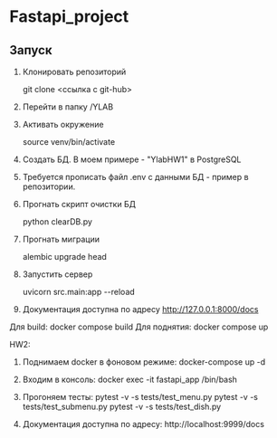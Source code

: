 # Fastapi_project

## Запуск

1. Клонировать репозиторий
   
    git clone <ссылка с git-hub>
   
2. Перейти в папку /YLAB

3. Активать окружение
   
   source venv/bin/activate

4. Создать БД. В моем примере - "YlabHW1" в PostgreSQL

6. Требуется прописать файл .env с данными БД - пример в репозитории.

7. Прогнать скрипт очистки БД

   python clearDB.py

8. Прогнать миграции

   alembic upgrade head

9. Запустить сервер

   uvicorn src.main:app --reload

10. Документация доступна по адресу <http://127.0.0.1:8000/docs>

Для build: docker compose build
Для поднятия: docker compose up



HW2:
1. Поднимаем docker в фоновом режиме: docker-compose up -d

2. Входим в консоль: docker exec -it fastapi_app /bin/bash

3. Прогоняем тесты:
pytest -v -s tests/test_menu.py
pytest -v -s tests/test_submenu.py
pytest -v -s tests/test_dish.py

4. Документация доступна по адресу: http://localhost:9999/docs